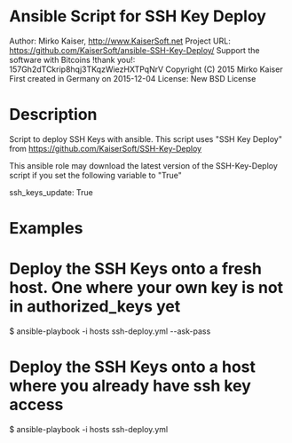Ansible Script for SSH Key Deploy
=================================

Author: Mirko Kaiser, http://www.KaiserSoft.net
Project URL: https://github.com/KaiserSoft/ansible-SSH-Key-Deploy/
Support the software with Bitcoins !thank you!: 157Gh2dTCkrip8hqj3TKqzWiezHXTPqNrV
Copyright (C) 2015 Mirko Kaiser
First created in Germany on 2015-12-04
License: New BSD License

Description
===========
Script to deploy SSH Keys with ansible. This script uses "SSH Key Deploy" from
	https://github.com/KaiserSoft/SSH-Key-Deploy

This ansible role may download the latest version of the SSH-Key-Deploy script if you 
set the following variable to "True"

ssh_keys_update: True


Examples
========

# Deploy the SSH Keys onto a fresh host. One where your own key is not in authorized_keys yet
$ ansible-playbook -i hosts ssh-deploy.yml --ask-pass

# Deploy the SSH Keys onto a host where you already have ssh key access
$ ansible-playbook -i hosts ssh-deploy.yml

